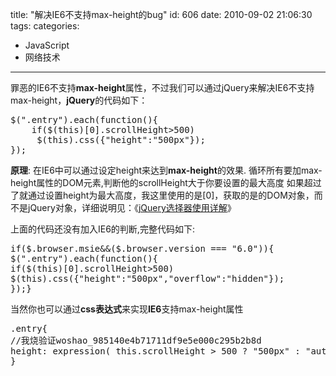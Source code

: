 title: "解决IE6不支持max-height的bug"
id: 606
date: 2010-09-02 21:06:30
tags: 
categories: 
- JavaScript
- 网络技术
---

罪恶的IE6不支持**max-height**属性，不过我们可以通过jQuery来解决IE6不支持max-height，**jQuery**的代码如下：
<pre lang="javascript">$(".entry").each(function(){
    if($(this)[0].scrollHeight>500)
     $(this).css({"height":"500px"});
});</pre>
**原理**: 在IE6中可以通过设定height来达到**max-height**的效果. 循环所有要加max-height属性的DOM元素,判断他的scrollHeight大于你要设置的最大高度 如果超过了就通过设置height为最大高度，我这里使用的是[0]，获取的是的DOM对象，而不是jQuery对象，详细说明见：《[jQuery选择器使用详解](http://js8.in/416.html)》

上面的代码还没有加入IE6的判断,完整代码如下:
<pre lang="javascript">if($.browser.msie&amp;&amp;($.browser.version === "6.0")){
$(".entry").each(function(){
if($(this)[0].scrollHeight>500)
$(this).css({"height":"500px","overflow":"hidden"});
});}</pre>

当然你也可以通过**css表达式**来实现**IE6**支持max-height属性
<pre lang="css">.entry{
//我烧验证woshao_985140e4b71711df9e5e000c295b2b8d
height: expression( this.scrollHeight > 500 ? "500px" : "auto" ); /* sets max-height for IE */
}</pre>